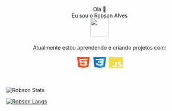 <div 
    align="center"> Olá 🚀 
  <br>
    Eu sou o Robson Alves
  <br>
    <a href="https://www.instagram.com/robson15alves/" > <img src="https://cdn-icons-png.flaticon.com/512/87/87390.png" width="50" height="50"> </a> 
  <br>
  <br>
    Atualmente estou aprendendo e criando projetos com:
  <br>
  <br>
    <img src="https://raw.githubusercontent.com/devicons/devicon/master/icons/html5/html5-original.svg" width="40" height="30">
    <img src="https://raw.githubusercontent.com/devicons/devicon/master/icons/css3/css3-original.svg" width="40" height="30">
    <img src="https://raw.githubusercontent.com/devicons/devicon/master/icons/javascript/javascript-plain.svg" width="40" height="30">
    <br>
    <br>
    <br>
</div>

![Robson Stats](https://github-readme-stats.vercel.app/api?username=Robson15A&show_icons=true&theme=radical)

[![Robson Langs](https://github-readme-stats.vercel.app/api/top-langs/?username=Robson15A&layout=compact)](https://github.com/anuraghazra/github-readme-stats)
